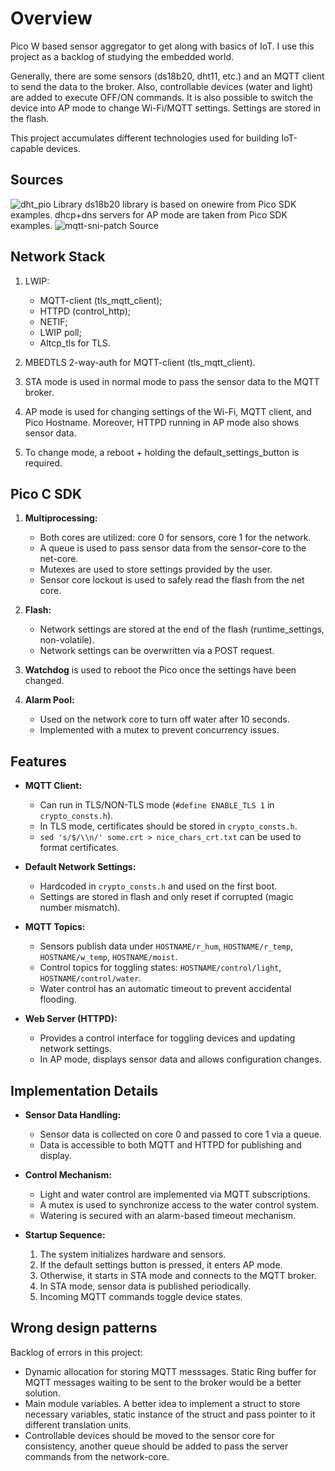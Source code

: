 # Overview

Pico W based sensor aggregator to get along with basics of IoT. I use this
project as a backlog of studying the embedded world.

Generally, there are some sensors (ds18b20, dht11, etc.) and an MQTT client to
send the data to the broker. Also, controllable devices (water and light)
are added to execute OFF/ON commands. It is also possible to switch the device
into AP mode to change Wi-Fi/MQTT settings. Settings are stored in the flash.

This project accumulates different technologies used for building IoT-capable
devices.

## Sources

![dht_pio Library](https://github.com/vmilea/pico_dht)
ds18b20 library is based on onewire from Pico SDK examples.
dhcp+dns servers for AP mode are taken from Pico SDK examples.
![mqtt-sni-patch Source](https://github.com/cniles/picow-iot)

## Network Stack

1. LWIP:
   - MQTT-client (tls_mqtt_client);
   - HTTPD (control_http);
   - NETIF;
   - LWIP poll;
   - Altcp_tls for TLS.

2. MBEDTLS 2-way-auth for MQTT-client (tls_mqtt_client).

3. STA mode is used in normal mode to pass the sensor data to the MQTT broker.

4. AP mode is used for changing settings of the Wi-Fi, MQTT client, and Pico
   Hostname. Moreover, HTTPD running in AP mode also shows sensor data.

5. To change mode, a reboot + holding the default_settings_button is required.

## Pico C SDK

1. **Multiprocessing:**
   - Both cores are utilized: core 0 for sensors, core 1 for the network.
   - A queue is used to pass sensor data from the sensor-core to the net-core.
   - Mutexes are used to store settings provided by the user.
   - Sensor core lockout is used to safely read the flash from the net core.

2. **Flash:**
   - Network settings are stored at the end of the flash (runtime_settings, non-volatile).
   - Network settings can be overwritten via a POST request.

3. **Watchdog** is used to reboot the Pico once the settings have been changed.

4. **Alarm Pool:**
   - Used on the network core to turn off water after 10 seconds.
   - Implemented with a mutex to prevent concurrency issues.

## Features

- **MQTT Client:**
  - Can run in TLS/NON-TLS mode (`#define ENABLE_TLS 1` in `crypto_consts.h`).
  - In TLS mode, certificates should be stored in `crypto_consts.h`.
  - `sed 's/$/\\n/' some.crt > nice_chars_crt.txt` can be used to format certificates.

- **Default Network Settings:**
  - Hardcoded in `crypto_consts.h` and used on the first boot.
  - Settings are stored in flash and only reset if corrupted (magic number mismatch).

- **MQTT Topics:**
  - Sensors publish data under `HOSTNAME/r_hum`, `HOSTNAME/r_temp`,
  `HOSTNAME/w_temp`, `HOSTNAME/moist`.
  - Control topics for toggling states: `HOSTNAME/control/light`, `HOSTNAME/control/water`.
  - Water control has an automatic timeout to prevent accidental flooding.

- **Web Server (HTTPD):**
  - Provides a control interface for toggling devices and updating network settings.
  - In AP mode, displays sensor data and allows configuration changes.

## Implementation Details

- **Sensor Data Handling:**
  - Sensor data is collected on core 0 and passed to core 1 via a queue.
  - Data is accessible to both MQTT and HTTPD for publishing and display.

- **Control Mechanism:**
  - Light and water control are implemented via MQTT subscriptions.
  - A mutex is used to synchronize access to the water control system.
  - Watering is secured with an alarm-based timeout mechanism.

- **Startup Sequence:**
  1. The system initializes hardware and sensors.
  2. If the default settings button is pressed, it enters AP mode.
  3. Otherwise, it starts in STA mode and connects to the MQTT broker.
  4. In STA mode, sensor data is published periodically.
  5. Incoming MQTT commands toggle device states.

## Wrong design patterns

Backlog of errors in this project:

- Dynamic allocation for storing MQTT messsages. Static Ring buffer for MQTT
messages waiting to be sent to the broker would be a better solution.
- Main module variables. A better idea to implement a struct to store necessary
variables, static instance of the struct and pass pointer to it different
translation units.
- Controllable devices should be moved to the sensor core for consistency,
another queue should be added to pass the server commands from the network-core.
